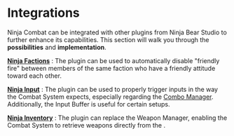 # Integrations
<primary-label ref="combat"/>

Ninja Combat can be integrated with other plugins from Ninja Bear Studio to further enhance its capabilities. This 
section will walk you through the **possibilities** and **implementation**.

**[Ninja Factions](itg_combat_factions.md)**
: The **[](fct_overview.md)** plugin can be used to automatically disable "friendly fire" between members 
of the same faction who have a friendly attitude toward each other.

**[Ninja Input](itg_combat_input.md)**
: The **[](ipt_overview.md)** plugin can be used to properly trigger inputs in the way the Combat System 
expects, especially regarding the [Combo Manager](cbt_combos.md). Additionally, the Input Buffer is useful for certain setups.

**[Ninja Inventory](itg_combat_inventory.md)**
: The **[](inv_overview.md)** plugin can replace the Weapon Manager, enabling the Combat System to retrieve weapons directly from 
the [](inv_inventory_management.md).
